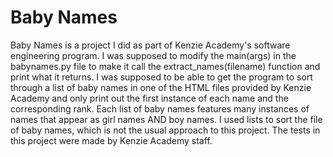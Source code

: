 # Baby Names
Baby Names is a project I did as part of Kenzie Academy's software engineering program. I was supposed to modify the main(args) in the babynames.py file to make it call the extract_names(filename) function and print what it returns. I was supposed to be able to get the program to sort through a list of baby names in one of the HTML files provided by Kenzie Academy and only print out the first instance of each name and the corresponding rank. Each list of baby names features many instances of names that appear as girl names AND boy names. I used lists to sort the file of baby names, which is not the usual approach to this project. The tests in this project were made by Kenzie Academy staff.